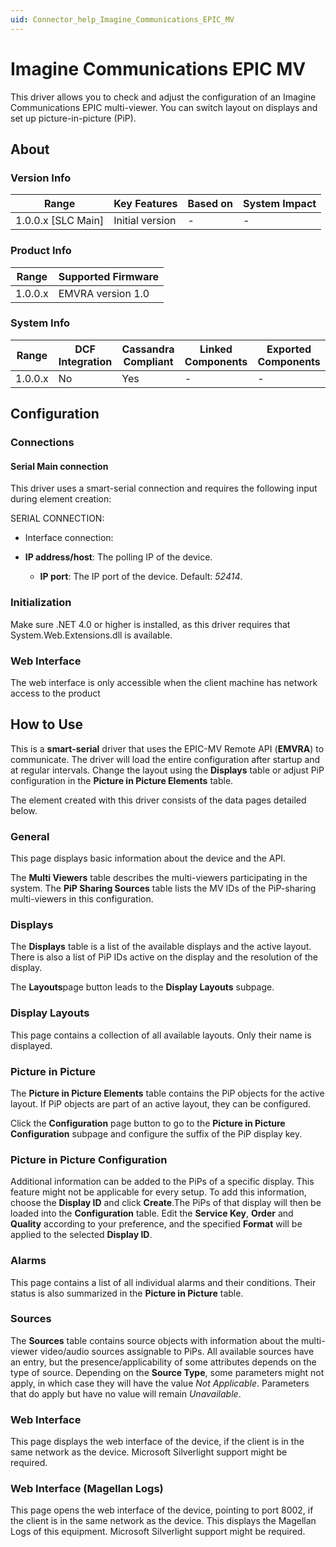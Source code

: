 ```yaml
---
uid: Connector_help_Imagine_Communications_EPIC_MV
---
```


# Imagine Communications EPIC MV

This driver allows you to check and adjust the configuration of an Imagine Communications EPIC multi-viewer. You can switch layout on displays and set up picture-in-picture (PiP).

## About

### Version Info

| **Range**            | **Key Features** | **Based on** | **System Impact** |
|----------------------|------------------|--------------|-------------------|
| 1.0.0.x \[SLC Main\] | Initial version  | \-           | \-                |

### Product Info

| **Range** | **Supported Firmware** |
|-----------|------------------------|
| 1.0.0.x   | EMVRA version 1.0      |

### System Info

| **Range** | **DCF Integration** | **Cassandra Compliant** | **Linked Components** | **Exported Components** |
|-----------|---------------------|-------------------------|-----------------------|-------------------------|
| 1.0.0.x   | No                  | Yes                     | \-                    | \-                      |

## Configuration

### Connections

#### Serial Main connection

This driver uses a smart-serial connection and requires the following input during element creation:

SERIAL CONNECTION:

- Interface connection:

- **IP address/host**: The polling IP of the device.
  - **IP port**: The IP port of the device. Default: *52414*.

### Initialization

Make sure .NET 4.0 or higher is installed, as this driver requires that System.Web.Extensions.dll is available.

### Web Interface

The web interface is only accessible when the client machine has network access to the product

## How to Use

This is a **smart-serial** driver that uses the EPIC-MV Remote API (**EMVRA**) to communicate. The driver will load the entire configuration after startup and at regular intervals. Change the layout using the **Displays** table or adjust PiP configuration in the **Picture in Picture Elements** table.

The element created with this driver consists of the data pages detailed below.

### General

This page displays basic information about the device and the API.

The **Multi Viewers** table describes the multi-viewers participating in the system. The **PiP Sharing Sources** table lists the MV IDs of the PiP-sharing multi-viewers in this configuration.

### Displays

The **Displays** table is a list of the available displays and the active layout. There is also a list of PiP IDs active on the display and the resolution of the display.

The **Layouts**page button leads to the **Display Layouts** subpage.

### Display Layouts

This page contains a collection of all available layouts. Only their name is displayed.

### Picture in Picture

The **Picture in Picture Elements** table contains the PiP objects for the active layout. If PiP objects are part of an active layout, they can be configured.

Click the **Configuration** page button to go to the **Picture in Picture Configuration** subpage and configure the suffix of the PiP display key.

### Picture in Picture Configuration

Additional information can be added to the PiPs of a specific display. This feature might not be applicable for every setup. To add this information, choose the **Display ID** and click **Create**.The PiPs of that display will then be loaded into the **Configuration** table. Edit the **Service Key**, **Order** and **Quality** according to your preference, and the specified **Format** will be applied to the selected **Display ID**.

### Alarms

This page contains a list of all individual alarms and their conditions. Their status is also summarized in the **Picture in Picture** table.

### Sources

The **Sources** table contains source objects with information about the multi-viewer video/audio sources assignable to PiPs. All available sources have an entry, but the presence/applicability of some attributes depends on the type of source. Depending on the **Source Type**, some parameters might not apply, in which case they will have the value *Not Applicable*. Parameters that do apply but have no value will remain *Unavailable*.

### Web Interface

This page displays the web interface of the device, if the client is in the same network as the device. Microsoft Silverlight support might be required.

### Web Interface (Magellan Logs)

This page opens the web interface of the device, pointing to port 8002, if the client is in the same network as the device. This displays the Magellan Logs of this equipment. Microsoft Silverlight support might be required.
